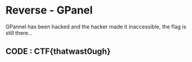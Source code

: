 # Reverse - GPanel

GPannel has been hacked and the hacker made it inaccessible,
the flag is still there...

## CODE : CTF{thatwast0ugh}
